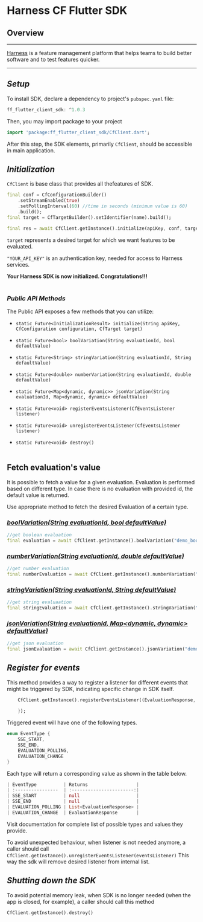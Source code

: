 Harness CF Flutter SDK
========================
## Overview

-------------------------
[Harness](https://www.harness.io/) is a feature management platform that helps teams to build better software and to test features quicker.

-------------------------

## _Setup_

To install SDK, declare a dependency to project's `pubspec.yaml` file:
```Dart
ff_flutter_client_sdk: ^1.0.3
```

Then, you may import package to your project
```Dart
import 'package:ff_flutter_client_sdk/CfClient.dart';
```

After this step, the SDK elements, primarily `CfClient`, should be accessible in main application.

## **_Initialization_**
`CfClient` is base class that provides all thefeatures of SDK.

```Dart
final conf = CfConfigurationBuilder()
    .setStreamEnabled(true)
    .setPollingInterval(60) //time in seconds (minimum value is 60)
    .build();
final target = CfTargetBuilder().setIdentifier(name).build();

final res = await CfClient.getInstance().initialize(apiKey, conf, target);
```
`target` represents a desired target for which we want features to be evaluated.

`"YOUR_API_KEY"` is an authentication key, needed for access to Harness services.

**Your Harness SDK is now initialized. Congratulations!!!**
<br><br>
### **_Public API Methods_** ###
The Public API exposes a few methods that you can utilize:

* `static Future<InitializationResult> initialize(String apiKey, CfConfiguration configuration, CfTarget target)`

* `static Future<bool> boolVariation(String evaluationId, bool defaultValue)`

* `static Future<String> stringVariation(String evaluationId, String defaultValue)`

* `static Future<double> numberVariation(String evaluationId, double defaultValue)`

* `static Future<Map<dynamic, dynamic>> jsonVariation(String evaluationId, Map<dynamic, dynamic> defaultValue)`

* `static Future<void> registerEventsListener(CfEventsListener listener) `

* `static Future<void> unregisterEventsListener(CfEventsListener listener) `

* `static Future<void> destroy()`
<br><br>


## Fetch evaluation's value
It is possible to fetch a value for a given evaluation. Evaluation is performed based on different type. In case there is no evaluation with provided id, the default value is returned.

Use appropriate method to fetch the desired Evaluation of a certain type.
### <u>_boolVariation(String evaluationId, bool defaultValue)_</u>

```Dart
//get boolean evaluation
final evaluation = await CfClient.getInstance().boolVariation("demo_bool_evaluation", false);
```
### <u>_numberVariation(String evaluationId, double defaultValue)_</u>
```Dart
//get number evaluation
final numberEvaluation = await CfClient.getInstance().numberVariation("demo_number_evaluation", 0);
```

### <u>_stringVariation(String evaluationId, String defaultValue)_</u>
```Dart
//get string evaluaation
final stringEvaluation = await CfClient.getInstance().stringVariation("demo_string_evaluation", "default");
```
### <u>_jsonVariation(String evaluationId, Map<dynamic, dynamic> defaultValue)_</u>
```Dart
//get json evaluation
final jsonEvaluation = await CfClient.getInstance().jsonVariation("demo_json_evaluation", {});

```

## _Register for events_
This method provides a way to register a listener for different events that might be triggered by SDK, indicating specific change in SDK itself.

```Dart
    CfClient.getInstance().registerEventsListener((EvaluationResponse, EventType) {
     
    });

```

Triggered event will have one of the following types.

```Dart
enum EventType {
    SSE_START,
    SSE_END,
    EVALUATION_POLLING,
    EVALUATION_CHANGE
}
```

Each type will return a corresponding value as shown in the table below.
```Dart
| EventType          | Returns                  |
| :----------------  | :-----------------------:|
| SSE_START          | null                     |
| SSE_END            | null                     |
| EVALUATION_POLLING | List<EvaluationResponse> |
| EVALUATION_CHANGE  | EvaluationResponse       |

```
Visit documentation for complete list of possible types and values they provide.

To avoid unexpected behaviour, when listener is not needed anymore, a caller should call 
`CfClient.getInstance().unregisterEventsListener(eventsListener)`
This way the sdk will remove desired listener from internal list.

## _Shutting down the SDK_
To avoid potential memory leak, when SDK is no longer needed (when the app is closed, for example), a caller should call this method
```Dart
CfClient.getInstance().destroy()
```
